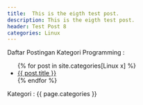 ```yaml
---
title:  This is the eigth test post.
description: This is the eigth test post.
header: Test Post 8
categories: Linux
---
```

Daftar Postingan Kategori Programming : 
<ul>
{% for post in site.categories[Linux x] %}
    <li><a href="{{site.url}}{{post.url}}">{{ post.title }}</a></li>
{% endfor %}
</ul>
Kategori :
{{ page.categories }}
